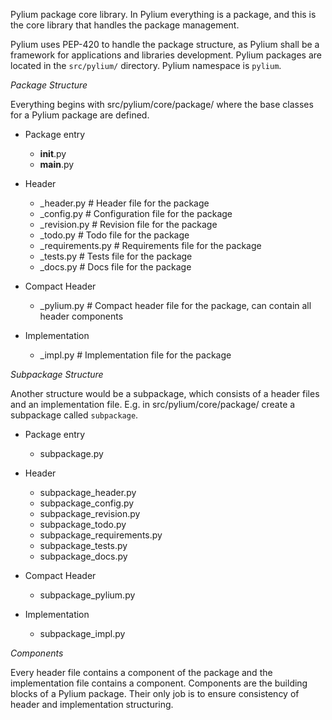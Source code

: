 Pylium package core library.
In Pylium everything is a package, and this is the core library that handles the package management.

Pylium uses PEP-420 to handle the package structure, as Pylium shall be a framework for applications and libraries development.
Pylium packages are located in the `src/pylium/` directory.
Pylium namespace is `pylium`.

*Package Structure*

Everything begins with src/pylium/core/package/ where the base classes for a Pylium package are defined.

- Package entry
    - __init__.py
    - __main__.py

- Header
    - _header.py            # Header file for the package
    - _config.py            # Configuration file for the package
    - _revision.py          # Revision file for the package
    - _todo.py              # Todo file for the package
    - _requirements.py      # Requirements file for the package
    - _tests.py             # Tests file for the package
    - _docs.py              # Docs file for the package

- Compact Header
    - _pylium.py            # Compact header file for the package, can contain all header components

- Implementation
    - _impl.py              # Implementation file for the package

*Subpackage Structure*

Another structure would be a subpackage, which consists of a header files and an implementation file.
E.g. in src/pylium/core/package/ create a subpackage called `subpackage`.

- Package entry
    - subpackage.py

- Header
    - subpackage_header.py
    - subpackage_config.py
    - subpackage_revision.py
    - subpackage_todo.py
    - subpackage_requirements.py
    - subpackage_tests.py
    - subpackage_docs.py

- Compact Header
    - subpackage_pylium.py  

- Implementation    
    - subpackage_impl.py

*Components*

Every header file contains a component of the package and the implementation file contains a component. 
Components are the building blocks of a Pylium package.
Their only job is to ensure consistency of header and implementation structuring.